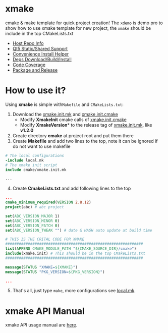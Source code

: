 # xmake

cmake & make template for quick project creation! The `xdemo` is demo pro to
show how to use xmake template for new project, the `xmake` should be include
in the top CMakeLists.txt

- [Host Repo Info](docs/help.md#host-repo-info)
- [Qt5 Static/Shared Support](docs/help.md#qt5support)
- [Convenience Install Helper](docs/help.md#xmakeinstallhelper)
- [Deps Download/Build/Install](docs/help.md#external-project-support)
- [Code Coverage](docs/help.md#code-coverage-support)
- [Package and Release](docs/help.md#package-and-release)

# How to use it?

Using **xmake** is simple with`Makefile` and `CMakeLists.txt`:

1. Download the [xmake.init.mk](cmake/xmake.init.mk) and [xmake.init.cmake](cmake/xmake.init.cmake)
   - Modify **XmakeInit** cmake calls of [xmake.init.cmake](cmake/xmake.init.cmake)
   - Modify **XmakeVersion*** to the release tag of [xmake.init.mk](cmake/xmake.init.mk), like **v1.2.0**
2. Create directory **cmake** at project root and put them there
3. Create **Makefile** and add two lines to the top, note it can be ignored if do not want to use makefile

``` makefile
# The local configurations
-include local.mk
# The xmake init script
include cmake/xmake.init.mk

...
```

4. Create **CmakeLists.txt** and add following lines to the top

``` cmake
...
cmake_minimum_required(VERSION 2.8.12)
project(abc) # abc project

set(ABC_VERSION_MAJOR 1)
set(ABC_VERSION_MINOR 0)
set(ABC_VERSION_PATCH 0)
set(ABC_VERSION_TWEAK "") # date & HASH auto update at build time

# THIS IS THE CRITAL CODE FOR XMAKE
#############################################################
list(APPEND CMAKE_MODULE_PATH "${CMAKE_SOURCE_DIR}/cmake")
include(xmake.init) # This should be in the top CMakeLists.txt
#############################################################

message(STATUS "XMAKE=${XMAKE}")
message(STATUS "PKG_VERSION=${PKG_VERSION}")

...
```

5. That's all, just type `make`, more configurations see [local.mk](docs/local.mk).

# xmake API Manual

xmake API usage manual are [here](docs/help.md).
